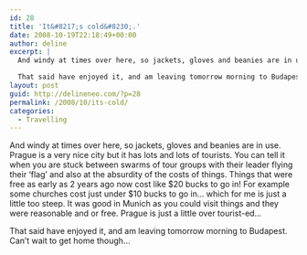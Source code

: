 ```yaml
---
id: 28
title: 'It&#8217;s cold&#8230;.'
date: 2008-10-19T22:18:49+00:00
author: deline
excerpt: |
  And windy at times over here, so jackets, gloves and beanies are in use. Prague is a very nice city but it has lots and lots of tourists. You can tell it when you are stuck between swarms of tour groups with their leader flying their 'flag' and also at the absurdity of the costs of things. Things that were free as early as 2 years ago now cost like $20 bucks to go in! For example some churches cost just under $10 bucks to go in... which for me is just a little too steep. It was good in Munich as you could visit things and they were reasonable and or free. Prague is just a little over tourist-ed...

  That said have enjoyed it, and am leaving tomorrow morning to Budapest. Can't wait to get home though...
layout: post
guid: http://delineneo.com/?p=28
permalink: /2008/10/its-cold/
categories:
  - Travelling
---
```

And windy at times over here, so jackets, gloves and beanies are in use. Prague is a very nice city but it has lots and lots of tourists. You can tell it when you are stuck between swarms of tour groups with their leader flying their &#8216;flag&#8217; and also at the absurdity of the costs of things. Things that were free as early as 2 years ago now cost like $20 bucks to go in! For example some churches cost just under $10 bucks to go in&#8230; which for me is just a little too steep. It was good in Munich as you could visit things and they were reasonable and or free. Prague is just a little over tourist-ed&#8230;

That said have enjoyed it, and am leaving tomorrow morning to Budapest. Can&#8217;t wait to get home though&#8230;
